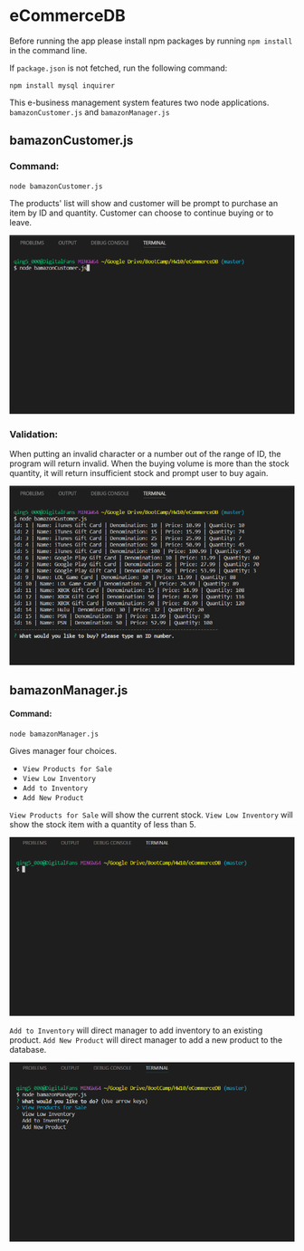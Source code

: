 # eCommerceDB

Before running the app please install npm packages by running `npm install` in the command line.

If `package.json` is not fetched, run the following command:

```
npm install mysql inquirer
```

This e-business management system features two node applications. `bamazonCustomer.js` and `bamazonManager.js`

## bamazonCustomer.js
### Command: 
```
node bamazonCustomer.js
``` 
The products' list will show and customer will be prompt to purchase an item by ID and quantity. Customer can choose to continue buying or to leave.

![alt text](https://github.com/bomingfan/eCommerceDB/blob/master/images/customer.gif)

### Validation:

When putting an invalid character or a number out of the range of ID, the program will return invalid. When the buying volume is more than the stock quantity, it will return insufficient stock and prompt user to buy again.

![alt text](https://github.com/bomingfan/eCommerceDB/blob/master/images/customer-validation.gif)

## bamazonManager.js
#### Command:
```
node bamazonManager.js
``` 
Gives manager four choices. 

* `View Products for Sale`
* `View Low Inventory`
* `Add to Inventory`
* `Add New Product`

`View Products for Sale` will show the current stock.
`View Low Inventory` will show the stock item with a quantity of less than 5.

![alt text](https://github.com/bomingfan/eCommerceDB/blob/master/images/manager-12.gif)

`Add to Inventory` will direct manager to add inventory to an existing product.
`Add New Product` will direct manager to add a new product to the database. 

![alt text](https://github.com/bomingfan/eCommerceDB/blob/master/images/manager-34.gif)




